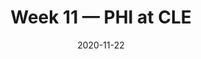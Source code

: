 ---
layout: game
title: Week 11 — PHI at CLE
season: 2020
game_id: 2020_11_PHI_CLE
week: 11
date: 2020-11-22
home_team: CLE
away_team: PHI
final_home: 22
final_away: 17
pbp_url: /assets/data/pbp/2020/2020_11_PHI_CLE.csv.gz
---